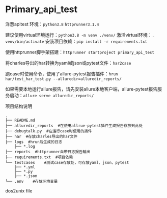 # Primary_api_test
洋葱apitest
环境：```python3.8``` ```httprunner3.1.4```

建议使用virtual环境运行：```python3.8 -m venv ./venv/```
激活virtual环境：```. venv/bin/activate```
安装项目依赖：```pip install -r requirements.txt```

使用httprunner脚手架搭建：```httprunner startproject primary_api_test```

将charles导出的har转换为yaml或json或pytest文件：```har2case```    

跑case时使用命令，使用了allure-pytest报告插件：```hrun har/test_har_test.py --alluredir=alluredir_reports/```

如果需要本地运行allure报告，请先安装allure本地客户端，allure-pytest报告服务启动：```allure serve alluredir_reports/```

项目结构说明
```
.
├── README.md
├── alluredir_reports  #在使用allrue-pytest插件生成报告存放到此处
├── debugtalk.py  #在运行case时使用的插件
├── har  #存放charles导出的har文件
├── logs  #hrun后生成的日志
    ├── *.log
├── reports  #httprunner自带日志报告输出
├── requirements.txt  #项目依赖
└── testcases    #测试case存放处，可存放yaml、json、pytest
    ├── *.yml
    ├── *.py
    ├── *.json
└── .env    #存放环境变量
```

dos2unix file
